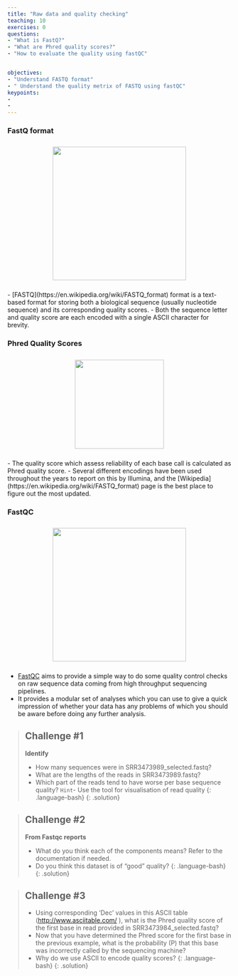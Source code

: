 ```yaml
---
title: "Raw data and quality checking"
teaching: 10
exercises: 0
questions:
- "What is FastQ?"
- "What are Phred quality scores?"
- "How to evaluate the quality using fastQC"


objectives:
- "Understand FASTQ format"
- " Understand the quality metrix of FASTQ using fastQC"
keypoints:
- 
- 
---
```


### FastQ format
<p align="center">
  <img src="{{ page.root }}/fig/fastq_format.jpg" style="margin:10px;height:300px"/>
</p>
- [FASTQ](https://en.wikipedia.org/wiki/FASTQ_format) format is a text-based format for storing both a biological sequence (usually nucleotide sequence) and its corresponding quality scores.
- Both the sequence letter and quality score are each encoded with a single ASCII character for brevity.

### Phred Quality Scores

<p align="center">
  <img src="{{ page.root }}/fig/Phred_quality.png" style="margin:10px;height:200px"/>
</p>
- The quality score which assess reliability of each base call is calculated as Phred quality score.
- Several different encodings have been used throughout the years to report on this by Illumina, and the [Wikipedia](https://en.wikipedia.org/wiki/FASTQ_format) page is the best place to figure out the most updated.


### FastQC
<p align="center">
  <img src="{{ page.root }}/fig/fastqQC.png" style="margin:10px;height:300px"/>
</p>

- [FastQC](https://www.bioinformatics.babraham.ac.uk/projects/fastqc/) aims to provide a simple way to do some quality control checks on raw sequence data coming from high throughput sequencing pipelines.
- It provides a modular set of analyses which you can use to give a quick impression of whether your data has any problems of which you should be aware before doing any further analysis.

> ## Challenge #1
> __Identify__
>
> - How many sequences were in SRR3473989_selected.fastq?
> - What are the lengths of the reads in SRR3473989.fastq?
> - Which part of the reads tend to have worse per base sequence quality? `Hint`- Use the tool for visualisation of read quality 
> {: .language-bash}
{: .solution}

> ## Challenge #2
> __From Fastqc reports__
> - What do you think each of the components means? Refer to the documentation if needed.
> - Do you think this dataset is of “good” quality? 
> {: .language-bash}
{: .solution}

> ## Challenge #3
> - Using corresponding ‘Dec’ values in this ASCII table (http://www.asciitable.com/ ), what is the Phred quality score of the first base in read provided in SRR3473984_selected.fastq?
> - Now that you have determined the Phred score for the first base in the previous example, what is the probability (P) that this base was incorrectly called by the sequencing machine?
> - Why do we use ASCII to encode quality scores?
> {: .language-bash}
{: .solution}
